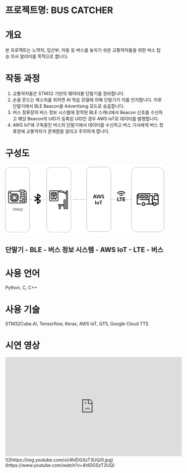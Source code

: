# 프로젝트명: BUS CATCHER
# 개요
본 프로젝트는 노약자, 임산부, 아동 등 버스를 놓치기 쉬운 교통약자들을 위한 버스 탑승 의사 알리미를 목적으로 합니다.

# 작동 과정
1. 교통약자들은 STM32 기반의 웨어러블 단말기를 장비합니다.
2. 손을 흔드는 제스처를 취하면 AI 학습 모델에 의해 단말기가 이를 인지합니다. 이후 단말기에서 BLE Beacon을 Advertising 모드로 송출합니다.
3. 버스 정류장의 버스 정보 시스템에 장착된 BLE 스캐너에서 Beacon 신호를 수신하고 해당 Beacon의 UID가 등록된 UID인 경우 AWS IoT로 데이터를 발행합니다.
4. AWS IoT에 구독중인 버스의 단말기에서 데이터를 수신하고 버스 기사에게 버스 정류장에 교통약자가 존재함을 알리고 주의하게 합니다.

# 구성도
![구성도](image/entire_system.png)
## 단말기 - BLE - 버스 정보 시스템 - AWS IoT - LTE - 버스

# 사용 언어
Python, C, C++

# 사용 기술
STM32Cube.AI, Tensorflow, Keras, AWS IoT, QT5, Google Cloud TTS

# 시연 영상
<iframe width="560" height="315" src="https://www.youtube.com/embed/4hIDGSzT3UQ" frameborder="0" allow="accelerometer; autoplay; clipboard-write; encrypted-media; gyroscope; picture-in-picture" allowfullscreen></iframe>
![](https://img.youtube.com/vi/4hIDGSzT3UQ/0.jpg)(https://www.youtube.com/watch?v=4hIDGSzT3UQ)
